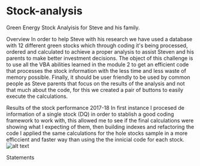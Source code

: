# Stock-analysis
Green Energy Stock Analyisis for Steve and his family.

Overview
In order to help Steve with his research we have used a database with 12 different green stocks which through coding it's being processed, ordered and calculated to achieve a proper analysis to assist Steven and his parents to make better investment decisions. The object of this challenge is to use all the VBA abilities learned in the module 2 to get an efficient code that processes the stock information with the less time and less waste of memory possible. Finally, it should be user friendly to be used by common people as Steve parents that focus on the results of the analysis and not that much about the code, for this we created a pair of buttons to easily execute the calculations.

Results of the stock performance 2017-18
In first instance I procesed de information of a single stock (DQ) in order to stablish a good coding framework to work with, this allowed me to see if the final calculations were showing what I expecting of them, then building indexes and refactoring the code I applied the same calculations for the hole stocks sample in a more efficcient and faster way than using the the innicial code for each stock.
![alt text](https://github.com/franciscomg90/Stock-analysis/commit/31507d3d0afaf69f2a42c96517f04e05177f5ef3)

Statements
